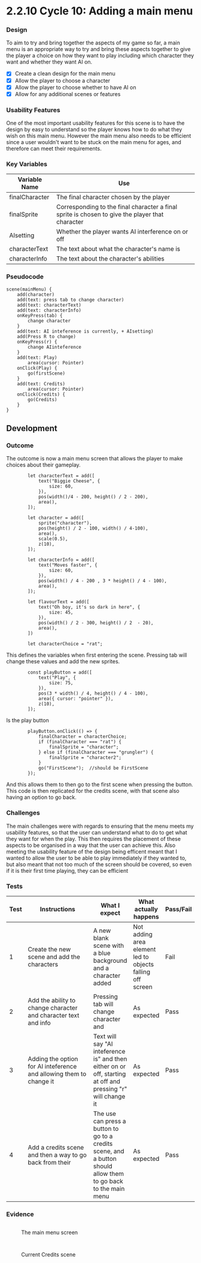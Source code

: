 # 2.2.10 Cycle 10: Adding a main menu

### Design

To aim to try and bring together the aspects of my game so far, a main menu is an appropriate way to try and bring these aspects together to give the player a choice on how they want to play including which character they want and whether they want AI on.

* [x] Create a clean design for the main menu
* [x] Allow the player to choose a character
* [x] Allow the player to choose whether to have AI on
* [x] Allow for any additional scenes or features

### Usability Features

One of the most important usability features for this scene is to have the design by easy to understand so the player knows how to do what they wish on this main menu. However the main menu also needs to be efficient since a user wouldn't want to be stuck on the main menu for ages, and therefore can meet their requirements.

### Key Variables

| Variable Name  | Use                                                                                             |
| -------------- | ----------------------------------------------------------------------------------------------- |
| finalCharacter | The final character chosen by the player                                                        |
| finalSprite    | Corresponding to the final character a final sprite is chosen to give the player that character |
| AIsetting      | Whether the player wants AI interference on or off                                              |
| characterText  | The text about what the character's name is                                                     |
| characterInfo  | The text about the character's abilities                                                        |

### Pseudocode

```
scene(mainMenu) {
    add(character)
    add(text: press tab to change character)
    add(text: characterText)
    add(text: characterInfo)
    onKeyPress(tab) {
        change character
    }
    add(text: AI inteference is currently, + AIsetting)
    add(Press R to change)
    onKeyPress(r) {
        change AIinteference
    }
    add(text: Play)
        area(cursor: Pointer)
    onClick(Play) {
        go(firstScene)
    }
    add(text: Credits)
        area(cursor: Pointer)
    onClick(Credits) {
        go(Credits)
    }
}
```

## Development

### Outcome

The outcome is now a main menu screen that allows the player to make choices about their gameplay.

```
        let characterText = add([
            text("Biggie Cheese", {
                size: 60,
            }),
            pos(width()/4 - 200, height() / 2 - 200),
            area(),
        ]);

        let character = add([
            sprite("character"),
            pos(height() / 2 - 100, width() / 4-100),
            area(),
            scale(0.5),
            z(10),
        ]);
        
        let characterInfo = add([
            text("Moves faster", {
                size: 60,
            }),
            pos(width() / 4 - 200 , 3 * height() / 4 - 100),
            area(),
        ]);
        
        let flavourText = add([
            text("Oh boy, it's so dark in here", {
                size: 45,
            }),
            pos(width() / 2 - 300, height() / 2  - 20),
            area(),
        ])
        
        let characterChoice = "rat";
```

This defines the variables when first entering the scene. Pressing tab will change these values and add the new sprites.

```
        const playButton = add([
            text("Play", {
                size: 75,
            }),
            pos(3 * width() / 4, height() / 4 - 100),
            area({ cursor: "pointer" }),
            z(10),
        ]);
```

Is the play button

```
        playButton.onClick(() => {
            finalCharacter = characterChoice;
            if (finalCharacter === "rat") {
                finalSprite = "character";
            } else if (finalCharacter === "grungler") {
                finalSprite = "character2";
            }
            go("FirstScene");  //should be FirstScene
        });
```

And this allows them to then go to the first scene when pressing the button. This code is then replicated for the credits scene, with that scene also having an option to go back.

### Challenges

The main challenges were with regards to ensuring that the menu meets my usability features, so that the user can understand what to do to get what they want for when the play. This then requires the placement of these aspects to be organised in a way that the user can achieve this. Also meeting the usability feature of the design being efficent meant that I wanted to allow the user to be able to play immediately if they wanted to, but also meant that not too much of the screen should be covered, so even if it is their first time playing, they can be efficient

### Tests

<table><thead><tr><th>Test</th><th width="182">Instructions</th><th>What I expect</th><th>What actually happens</th><th>Pass/Fail</th></tr></thead><tbody><tr><td>1</td><td>Create the new scene and add the characters</td><td>A new blank scene with a blue background and a character added</td><td>Not adding area element led to objects falling off screen </td><td>Fail</td></tr><tr><td>2</td><td>Add the ability to change character and character text and info</td><td>Pressing tab will change character and </td><td>As expected</td><td>Pass</td></tr><tr><td>3</td><td>Adding the option for AI inteference and allowing them to change it</td><td> Text will say "AI inteference is" and then either on or off, starting at off and pressing "r" will change it</td><td>As expected</td><td>Pass</td></tr><tr><td>4</td><td>Add a credits scene and then a way to go back from their</td><td>The use can press a button to go to a credits scene, and a button should allow them to go back to the main menu</td><td>As expected</td><td>Pass</td></tr></tbody></table>

### Evidence

<figure><img src="../.gitbook/assets/image (17).png" alt=""><figcaption><p>The main menu screen</p></figcaption></figure>

<figure><img src="../.gitbook/assets/image (1) (1).png" alt=""><figcaption></figcaption></figure>

<figure><img src="../.gitbook/assets/image (2) (1).png" alt=""><figcaption><p>Current Credits scene</p></figcaption></figure>
